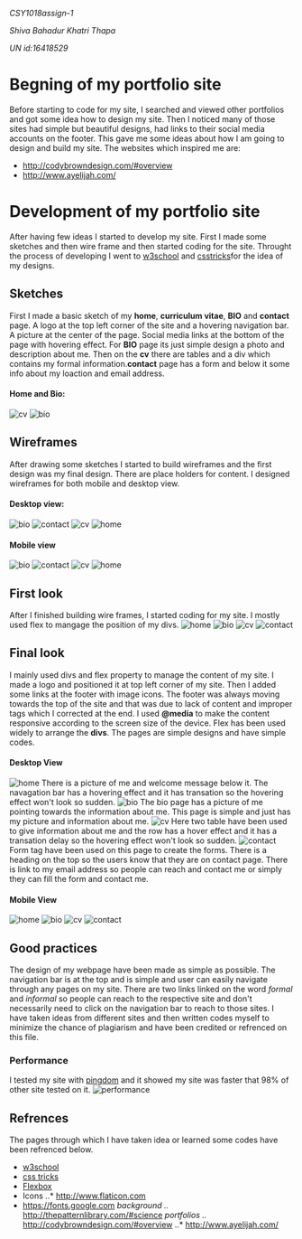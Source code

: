 *CSY1018assign-1*

*Shiva Bahadur Khatri Thapa*

*UN id:16418529*

# Begning of my portfolio site
Before starting to code for my site, I searched and viewed other portfolios and got some idea how to design my site. Then I noticed many of those sites had simple but beautiful designs, had links to their social media accounts on the footer. This gave me some ideas about how I am going to design and build my site. The websites which inspired me are:
* <http://codybrowndesign.com/#overview>
* <http://www.ayelijah.com/>
 
# Development of my portfolio site
After having few ideas I started to develop my site. First I made some sketches and then wire frame and then started coding for the site. Throught the process of developing I went to [w3school](https://www.w3schools.com/) and [csstricks](https://css-tricks.com/)for the idea of my designs. 
## Sketches
First I made a basic sketch of my **home**, **curriculum vitae**, **BIO** and **contact** page. A logo at the top left corner of the site and a hovering navigation bar. A picture at the center of the page. Social media links at the bottom of the page with hovering effect. For **BIO** page its just simple design a photo and description about me. Then on the **cv** there are tables and a div which contains my formal information.**contact** page has  a form and below it some info about my loaction and email address.
#### Home and Bio:
![cv](https://github.com/ShivaKhatri/CSY1018assign-1/blob/master/images/readme/sketches/cv_contact.jpg)
![bio](https://github.com/ShivaKhatri/CSY1018assign-1/blob/master/images/readme/sketches/home_bio.jpg)
## Wireframes
After drawing some sketches I started to build wireframes and the first design was my final design. There are place holders for content. I designed wireframes for both mobile and desktop view.  
#### Desktop view:
![bio](https://github.com/ShivaKhatri/CSY1018assign-1/blob/master/images/readme/wireframes/desktop_view/bio.png)
![contact](https://github.com/ShivaKhatri/CSY1018assign-1/blob/master/images/readme/wireframes/desktop_view/contact.png)
![cv](https://github.com/ShivaKhatri/CSY1018assign-1/blob/master/images/readme/wireframes/desktop_view/cv.png)
![home](https://github.com/ShivaKhatri/CSY1018assign-1/blob/master/images/readme/wireframes/desktop_view/home.png)
#### Mobile view
![bio](https://github.com/ShivaKhatri/CSY1018assign-1/blob/master/images/readme/wireframes/mobile_view/bio.png) 
![contact](https://github.com/ShivaKhatri/CSY1018assign-1/blob/master/images/readme/wireframes/mobile_view/contact.png)
![cv](https://github.com/ShivaKhatri/CSY1018assign-1/blob/master/images/readme/wireframes/mobile_view/cv.png)
![home](https://github.com/ShivaKhatri/CSY1018assign-1/blob/master/images/readme/wireframes/mobile_view/home.png)
## First look
After I finished building wire frames, I started coding for my site. I mostly used flex to mangage the position of my divs.
![home](https://github.com/ShivaKhatri/CSY1018assign-1/blob/master/images/readme/initial_site/home.png)
![bio](https://github.com/ShivaKhatri/CSY1018assign-1/blob/master/images/readme/initial_site/bio.png)
![cv](https://github.com/ShivaKhatri/CSY1018assign-1/blob/master/images/readme/initial_site/cv.png)
![contact](https://github.com/ShivaKhatri/CSY1018assign-1/blob/master/images/readme/initial_site/contact.png)
## Final look
I mainly used divs and flex property to manage the content of my site. I made a logo and positioned it at top left corner of my site. Then I added some links at the footer with image icons. The footer was always moving towards the top of the site and that was due to lack of content and improper tags which I corrected at the end. I used **@media** to make the content responsive according to the screen size of the device. Flex has been used widely to arrange the **divs**. The pages are simple designs and have simple codes. 
#### Desktop View
![home](https://github.com/ShivaKhatri/CSY1018assign-1/blob/master/images/readme/Final_site/desktop/home.png)
There is a picture of me and welcome message below it. The navagation bar has a hovering effect and it has transation so the hovering effect won't look so sudden.
![bio](https://github.com/ShivaKhatri/CSY1018assign-1/blob/master/images/readme/Final_site/desktop/bio.png)
The bio page has a picture of me pointing towards the information about me. This page is simple and just has my picture and information about me.
![cv](https://github.com/ShivaKhatri/CSY1018assign-1/blob/master/images/readme/Final_site/desktop/cv.png)
Here two table have been used to give information about me and the row  has a hover effect and it has a transation delay so the hovering effect won't look so sudden.
![contact](https://github.com/ShivaKhatri/CSY1018assign-1/blob/master/images/readme/Final_site/desktop/contact.png)
Form tag have been used on this page to create the forms. There is a heading on the top so the users know  that they are on contact page.
There is link to my email address so people can reach and contact me or simply they can fill the form and contact me.
#### Mobile View
![home](https://github.com/ShivaKhatri/CSY1018assign-1/blob/master/images/readme/Final_site/mobile/screencapture-file-C-Users-acer-CSY1018assign-1-index-html-1491711769647.png)
![bio](https://github.com/ShivaKhatri/CSY1018assign-1/blob/master/images/readme/Final_site/mobile/screencapture-file-C-Users-acer-CSY1018assign-1-bio-html-1491711783850.png)
![cv](https://github.com/ShivaKhatri/CSY1018assign-1/blob/master/images/readme/Final_site/mobile/screencapture-file-C-Users-acer-CSY1018assign-1-cv-html-1491711800716.png)
![contact](https://github.com/ShivaKhatri/CSY1018assign-1/blob/master/images/readme/Final_site/mobile/screencapture-file-C-Users-acer-CSY1018assign-1-contact-html-1491711821002.png)
## Good practices
The design of my webpage have been made as simple as possible. The navigation bar is at the top and is simple and user can easily navigate through any pages on my site. There are two links linked on the word *formal* and *informal* so people can reach to the respective site and don't necessarily need to click on the navigation bar to reach to those sites.
I have taken ideas from different sites and then written codes myself to minimize the chance of plagiarism and have been credited or refrenced on this file.
### Performance
I tested my site with [pingdom](https://tools.pingdom.com/) and it showed my site was faster that 98% of other site tested on it.
![performance](https://github.com/ShivaKhatri/CSY1018assign-1/blob/master/images/readme/performance.png)
## Refrences
The pages through which I have taken idea or learned some codes have been refrenced below.
* [w3school](https://www.w3schools.com/)
* [css tricks](https://css-tricks.com/)
* [Flexbox](https://medium.freecodecamp.com/an-animated-guide-to-flexbox-d280cf6afc35)
* Icons
..* <http://www.flaticon.com>
* <https://fonts.google.com>
*background
..* <http://thepatternlibrary.com/#science>
*portfolios
..* <http://codybrowndesign.com/#overview>
..* <http://www.ayelijah.com/>

